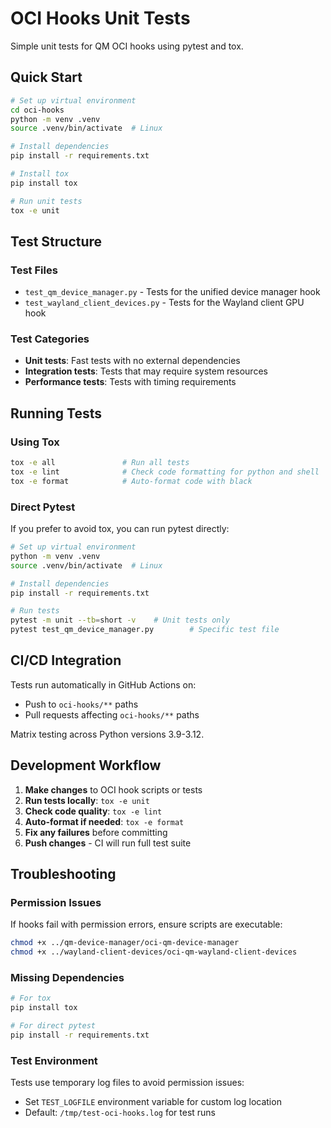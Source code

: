 # OCI Hooks Unit Tests

Simple unit tests for QM OCI hooks using pytest and tox.

## Quick Start

```bash
# Set up virtual environment
cd oci-hooks
python -m venv .venv
source .venv/bin/activate  # Linux

# Install dependencies
pip install -r requirements.txt

# Install tox
pip install tox

# Run unit tests
tox -e unit
```

## Test Structure

### Test Files

- `test_qm_device_manager.py` - Tests for the unified device manager hook
- `test_wayland_client_devices.py` - Tests for the Wayland client GPU hook

### Test Categories

- **Unit tests**: Fast tests with no external dependencies
- **Integration tests**: Tests that may require system resources
- **Performance tests**: Tests with timing requirements

## Running Tests

### Using Tox

```bash
tox -e all               # Run all tests
tox -e lint              # Check code formatting for python and shell
tox -e format            # Auto-format code with black
```

### Direct Pytest

If you prefer to avoid tox, you can run pytest directly:

```bash
# Set up virtual environment
python -m venv .venv
source .venv/bin/activate  # Linux

# Install dependencies
pip install -r requirements.txt

# Run tests
pytest -m unit --tb=short -v    # Unit tests only
pytest test_qm_device_manager.py        # Specific test file
```

## CI/CD Integration

Tests run automatically in GitHub Actions on:

- Push to `oci-hooks/**` paths
- Pull requests affecting `oci-hooks/**` paths

Matrix testing across Python versions 3.9-3.12.

## Development Workflow

1. **Make changes** to OCI hook scripts or tests
2. **Run tests locally**: `tox -e unit`
3. **Check code quality**: `tox -e lint`
4. **Auto-format if needed**: `tox -e format`
5. **Fix any failures** before committing
6. **Push changes** - CI will run full test suite

## Troubleshooting

### Permission Issues

If hooks fail with permission errors, ensure scripts are executable:

```bash
chmod +x ../qm-device-manager/oci-qm-device-manager
chmod +x ../wayland-client-devices/oci-qm-wayland-client-devices
```

### Missing Dependencies

```bash
# For tox
pip install tox

# For direct pytest
pip install -r requirements.txt
```

### Test Environment

Tests use temporary log files to avoid permission issues:

- Set `TEST_LOGFILE` environment variable for custom log location
- Default: `/tmp/test-oci-hooks.log` for test runs
